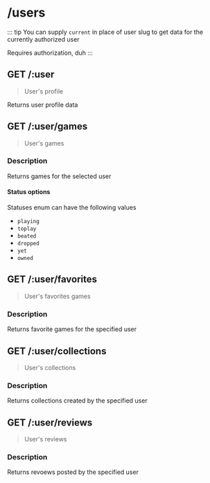 # /users

::: tip
You can supply `current` in place of user slug to get data for the currently authorized user

Requires authorization, duh
:::

## GET /:user

> User's profile

Returns user profile data

<ApiExample path="/users/:user" />

## GET /:user/games

> User's games

### Description

Returns games for the selected user

<ApiExample
  path="/users/:user/games"
  :query="[
    { label: 'statuses', value: '', placeholder: 'Filter for the game state' }
  ]"
  pagination
/>

#### Status options

Statuses enum can have the following values

- `playing`
- `toplay`
- `beated`
- `dropped`
- `yet`
- `owned`

## GET /:user/favorites

> User's favorites games

### Description

Returns favorite games for the specified user

<ApiExample path="/users/:user/favorites" pagination />

## GET /:user/collections

> User's collections

### Description

Returns collections created by the specified user

<ApiExample path="/users/:user/collections" pagination />

## GET /:user/reviews

> User's reviews

### Description

Returns revoews posted by the specified user

<ApiExample
 path="/users/:user/reviews"
 :query="[
   { label: 'is_text', value: '', placeholder: 'Flag to only return reviews with text, value not required' }
 ]"
 pagination
/>

